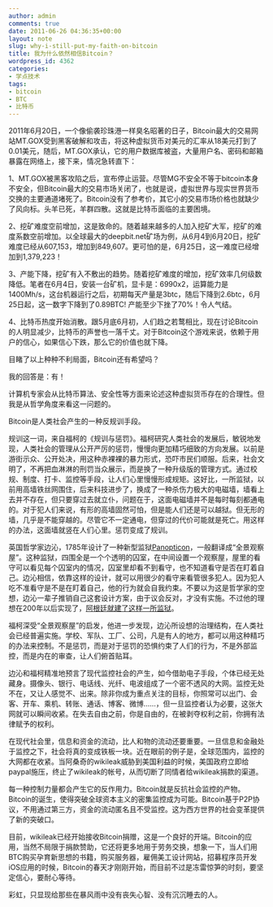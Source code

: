 ```yaml
---
author: admin
comments: true
date: 2011-06-26 04:36:35+00:00
layout: note
slug: why-i-still-put-my-faith-on-bitcoin
title: 我为什么依然相信Bitcoin？
wordpress_id: 4362
categories:
- 学点技术
tags:
- bitcoin
- BTC
- 比特币
---
```


2011年6月20日，一个像偷袭珍珠港一样臭名昭著的日子，Bitcoin最大的交易网站MT.GOX受到黑客破解和攻击，将这种虚拟货币对美元的汇率从18美元打到了0.01美元，随后，MT.GOX承认，它的用户数据库被盗，大量用户名、密码和邮箱暴露在网络上，接下来，情况急转直下：

1、MT.GOX被黑客攻陷之后，宣布停止运营。尽管MG不安全不等于bitcoin本身不安全，但Bitcoin最大的交易市场关闭了，也就是说，虚拟世界与现实世界货币交换的主要通道堵死了。Bitcoin没有了参考价，其它小的交易市场价格也就缺少了风向标。头羊已死，羊群四散。这就是比特币面临的主要困境。

2、挖矿难度空前增加，这是致命的。随着越来越多的人加入挖矿大军，挖矿的难度系数空前增加。以全球最大的deepbit.net矿场为例，从6月4到6月20日，挖矿难度已经从607,153，增加到849,607。更可怕的是，6月25日，这一难度已经增加到1,379,223！

3、产能下降，挖矿有入不敷出的趋势。随着挖矿难度的增加，挖矿效率几何级数降低。笔者在6月4日，安装一台矿机，显卡是：6990x2，运算能力是1400Mh/s，这台机器运行之后，初期每天产量是3btc，随后下降到2.6btc，6月25日起，这一数字下降到了0.89BTC! 产能至少下挫了70%！令人气结。

4、比特币热度开始消散。跟5月底6月初，人们趋之若鹜相比，现在讨论Bitcoin的人明显减少，比特币的声誉也一落千丈。对于Bitcoin这个游戏来说，依赖于用户的信心，如果信心下跌，那么它的价值也就下降。

目睹了以上种种不利局面，Bitcoin还有希望吗？

我的回答是：有！

计算机专家会从比特币算法、安全性等方面来论述这种虚拟货币存在的合理性。但我是从哲学角度来看这一问题的。

Bitcoin是人类社会产生的一种反规训手段。

规训这一词，来自福柯的《规训与惩罚》。福柯研究人类社会的发展后，敏锐地发现，人类社会的管理从公开严厉的惩罚，慢慢向更加精巧细致的方向发展。以前是游街示众、公开处决，用这种赤裸裸的暴力形式，恐吓市民们顺服。后来，社会文明了，不再把血淋淋的刑罚当众展示，而是换了一种升级版的管理方式。通过校规、制度、打卡、监控等手段，让人们心里慢慢形成规矩。这好比，一所监狱，以前用高墙铁丝网围住，后来科技进步了，换成了一种杀伤力极大的电磁墙，墙看上去并不存在，但只要穿过去就立仆，问题在于，这面电磁墙并不是每时每刻都通电的。对于犯人们来说，有形的高墙固然可怕，但是能人们还是可以越狱。但无形的墙，几乎是不能穿越的。尽管它不一定通电，但穿过的代价可能就是死亡。用这样的办法，这面墙就竖在人们心里。惩罚变成了规训。

英国哲学家边沁，1785年设计了一种新型监狱[Panopticon](http://en.wikipedia.org/wiki/Panopticon)，一般翻译成“全景观察屋”。这种监狱，四围全是一个个透明的囚室，在中间设置一个观察屋，屋里的看守可以看见每个囚室内的情况，囚室里却看不到看守，也不知道看守是否在盯着自己。边沁相信，依靠这样的设计，就可以用很少的看守来看管很多犯人。因为犯人吃不准看守是不是在盯着自己，他的行为就会自我约束。不要以为这是哲学家的空想，边沁一辈子推销自己这套设计方案，由于议会反对，才没有实施。不过他的理想在200年以后实现了，[阿根廷就建了这样一所监狱](http://en.wikipedia.org/wiki/Caseros_Prison)。

福柯深受“全景观察屋”的启发，他进一步发现，边沁所设想的治理结构，在人类社会已经普遍实施。学校、军队、工厂、公司，凡是有人的地方，都可以用这种精巧的办法来控制。不是惩罚，而是对于惩罚的恐惧约束了人们的行为，不是外部监控，而是内在的审查，让人们俯首贴耳。

边沁和福柯精准地预言了现代监控社会的产生，如今借助电子手段，个体已经无处藏身。摄像头、银行、电话线、光纤、电波组成了一个密不透风的大网。监控无处不在，又让人感觉不、出来。除非你成为重点关注的目标，你照常可以出门、会客、开车、乘机、转账、通话、博客、微博……，但一旦监控者认为必要，这张大网就可以瞬间收紧。在失去自由之前，你是自由的，在被剥夺权利之前，你拥有法律赋予的权利。

在现代社会里，信息和资金的流动，比人和物的流动还要重要。一旦信息和金融处于监控之下，社会将真的变成铁板一块。近在眼前的例子是，全球范围内，监控的大网都在收紧。当阿桑奇的wikileak威胁到美国利益的时候，美国政府立即给paypal施压，终止了wikileak的帐号，从而切断了同情者给wikileak捐款的渠道。

每一种控制力量都会产生它的反作用力。Bitcoin就是反抗社会监控的产物。Bitcoin的诞生，使得突破全球资本主义的密集监控成为可能。Bitcoin基于P2P协议，不用通过第三方，资金的流动匿名且不受监控。这为西方世界的社会变革提供了新的突破口。

目前，wikileak已经开始接收Bitcoin捐赠，这是一个良好的开端。Bitcoin的应用，当然不局限于捐款赞助，它还将更多地用于劳务交换，想象一下，当人们用BTC购买孕育新思想的书籍，购买服务器，雇佣美工设计网站，招募程序员开发iOS应用的时候，Bitcoin的春天才刚刚开始，而目前不过是冻雷惊笋的时刻，要坚定信心，要耐心等待。

彩虹，只显现给那些在暴风雨中没有丧失心智、没有沉沉睡去的人。
